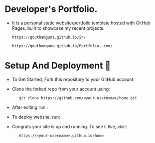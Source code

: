 # Developer's Portfolio.       

   * It is a personal static website/portfolio template hosted with GitHub Pages, built to showcase my recent projects.
   
         https://gouthamguna.github.io/in/ 
       
         https://gouthamguna.github.io/Portfolio-.com/ 
        
# Setup And Deployment 🔧

  * To Get Started, Fork this repository to your GitHub account:

  * Clone the forked repo from your account using:
  
           git clone https://github.com/<your-username>/home.git
  
  * After editing run :
  
 * To deploy website, run:
  
* Congrats your site is up and running. To see it live, visit:
  
         https://<your-username>.github.io/home

